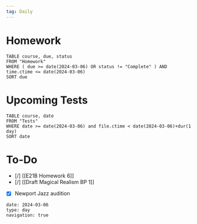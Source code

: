 ```yaml
---
tag: Daily
---
```

# Homework
```dataview
TABLE course, due, status
FROM "Homework" 
WHERE ( due >= date(2024-03-06) OR status != "Complete" ) AND time.ctime <= date(2024-03-06)
SORT due
```
# Upcoming Tests
```dataview
TABLE course, date
FROM "Tests" 
WHERE date >= date(2024-03-06) and file.ctime < date(2024-03-06)+dur(1 day)
SORT date
```
# To-Do
- [/] [[E21B Homework 6]]
- [/] [[Draft Magical Realism BP 1]]
- [x] Newport Jazz audition

```gEvent
date: 2024-03-06
type: day
navigation: true
```